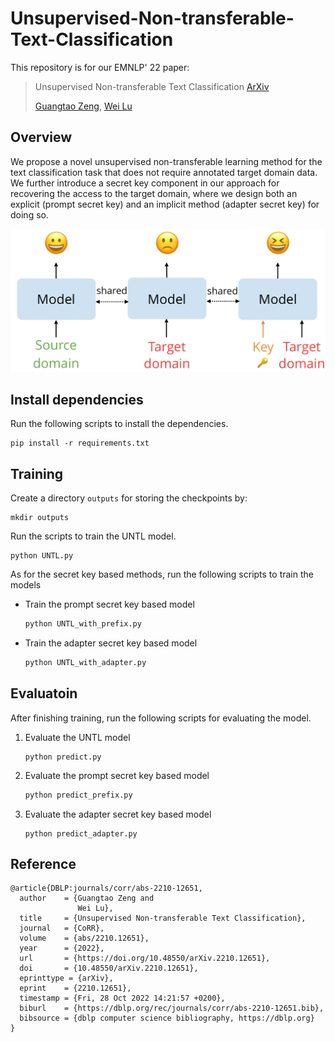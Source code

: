 # Unsupervised-Non-transferable-Text-Classification

This repository is for our EMNLP' 22 paper:

> Unsupervised Non-transferable Text Classification [ArXiv](https://arxiv.org/abs/2210.12651)
>
> [Guangtao Zeng](github.com/ChaosCodes), [Wei Lu](istd.sutd.edu.sg/people/faculty/lu-wei)

## Overview

We propose a novel unsupervised non-transferable learning method for the text classification task that does not require annotated target domain data. We further introduce a secret key component in our approach for recovering the access to the target domain, where we design both an explicit (prompt secret key) and an implicit method (adapter secret key) for doing so. 

![overview](overview.png)

## Install dependencies

Run the following scripts to install the dependencies.

```shell
pip install -r requirements.txt
```



## Training

Create a directory `outputs` for storing the checkpoints by:

```shell
mkdir outputs
```

Run the scripts to train the UNTL model.

```shell
python UNTL.py
```

As for the secret key based methods, run the following scripts to train the models

* Train the prompt secret key based model

  ```sh
  python UNTL_with_prefix.py
  ```

* Train the adapter secret key based model

  ```sh
  python UNTL_with_adapter.py
  ```



## Evaluatoin

After finishing training, run the following scripts for evaluating the model.

1. Evaluate the UNTL model

   ```shell
   python predict.py
   ```

2. Evaluate the prompt secret key based model

   ```sh
   python predict_prefix.py
   ```

3. Evaluate the adapter secret key based model

   ```shell
   python predict_adapter.py
   ```



## Reference

```
@article{DBLP:journals/corr/abs-2210-12651,
  author    = {Guangtao Zeng and
               Wei Lu},
  title     = {Unsupervised Non-transferable Text Classification},
  journal   = {CoRR},
  volume    = {abs/2210.12651},
  year      = {2022},
  url       = {https://doi.org/10.48550/arXiv.2210.12651},
  doi       = {10.48550/arXiv.2210.12651},
  eprinttype = {arXiv},
  eprint    = {2210.12651},
  timestamp = {Fri, 28 Oct 2022 14:21:57 +0200},
  biburl    = {https://dblp.org/rec/journals/corr/abs-2210-12651.bib},
  bibsource = {dblp computer science bibliography, https://dblp.org}
}
```

